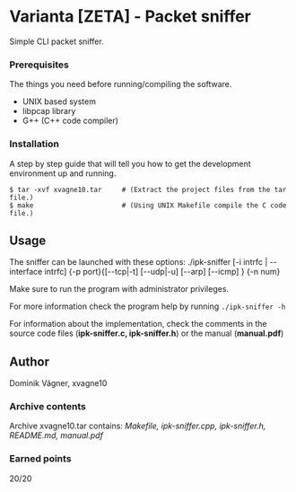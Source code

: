 # Varianta [ZETA] - Packet sniffer
Simple CLI packet sniffer.

### Prerequisites
The things you need before running/compiling the software.

* UNIX based system
* libpcap library
* G++ (C++ code compiler)

### Installation
A step by step guide that will tell you how to get the development environment up and running.

```
$ tar -xvf xvagne10.tar     # (Extract the project files from the tar file.)
$ make                      # (Using UNIX Makefile compile the C code file.)
```

## Usage
The sniffer can be launched with these options:
./ipk-sniffer [-i intrfc | --interface intrfc] {-p port}{[--tcp|-t] [--udp|-u] [--arp] [--icmp] } {-n num}

Make sure to run the program with administrator privileges.

For more information check the program help by running ``./ipk-sniffer -h``

For information about the implementation, check the comments in the source code files (**ipk-sniffer.c, ipk-sniffer.h**) or the manual (**manual.pdf**)

## Author
Dominik Vágner, xvagne10

### Archive contents
Archive xvagne10.tar contains: _Makefile, ipk-sniffer.cpp, ipk-sniffer.h, README.md, manual.pdf_

### Earned points
20/20
